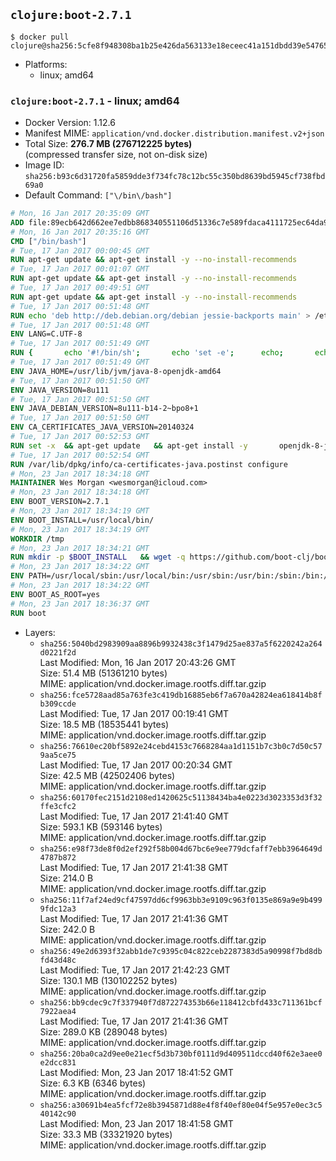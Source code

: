 ## `clojure:boot-2.7.1`

```console
$ docker pull clojure@sha256:5cfe8f948308ba1b25e426da563133e18eceec41a151dbdd39e547651f61f441
```

-	Platforms:
	-	linux; amd64

### `clojure:boot-2.7.1` - linux; amd64

-	Docker Version: 1.12.6
-	Manifest MIME: `application/vnd.docker.distribution.manifest.v2+json`
-	Total Size: **276.7 MB (276712225 bytes)**  
	(compressed transfer size, not on-disk size)
-	Image ID: `sha256:b93c6d31720fa5859dde3f734fc78c12bc55c350bd8639bd5945cf738fbd69a0`
-	Default Command: `["\/bin\/bash"]`

```dockerfile
# Mon, 16 Jan 2017 20:35:09 GMT
ADD file:89ecb642d662ee7edbb868340551106d51336c7e589fdaca4111725ec64da957 in / 
# Mon, 16 Jan 2017 20:35:16 GMT
CMD ["/bin/bash"]
# Tue, 17 Jan 2017 00:00:45 GMT
RUN apt-get update && apt-get install -y --no-install-recommends 		ca-certificates 		curl 		wget 	&& rm -rf /var/lib/apt/lists/*
# Tue, 17 Jan 2017 00:01:07 GMT
RUN apt-get update && apt-get install -y --no-install-recommends 		bzr 		git 		mercurial 		openssh-client 		subversion 				procps 	&& rm -rf /var/lib/apt/lists/*
# Tue, 17 Jan 2017 00:49:51 GMT
RUN apt-get update && apt-get install -y --no-install-recommends 		bzip2 		unzip 		xz-utils 	&& rm -rf /var/lib/apt/lists/*
# Tue, 17 Jan 2017 00:51:48 GMT
RUN echo 'deb http://deb.debian.org/debian jessie-backports main' > /etc/apt/sources.list.d/jessie-backports.list
# Tue, 17 Jan 2017 00:51:48 GMT
ENV LANG=C.UTF-8
# Tue, 17 Jan 2017 00:51:49 GMT
RUN { 		echo '#!/bin/sh'; 		echo 'set -e'; 		echo; 		echo 'dirname "$(dirname "$(readlink -f "$(which javac || which java)")")"'; 	} > /usr/local/bin/docker-java-home 	&& chmod +x /usr/local/bin/docker-java-home
# Tue, 17 Jan 2017 00:51:49 GMT
ENV JAVA_HOME=/usr/lib/jvm/java-8-openjdk-amd64
# Tue, 17 Jan 2017 00:51:50 GMT
ENV JAVA_VERSION=8u111
# Tue, 17 Jan 2017 00:51:50 GMT
ENV JAVA_DEBIAN_VERSION=8u111-b14-2~bpo8+1
# Tue, 17 Jan 2017 00:51:50 GMT
ENV CA_CERTIFICATES_JAVA_VERSION=20140324
# Tue, 17 Jan 2017 00:52:53 GMT
RUN set -x 	&& apt-get update 	&& apt-get install -y 		openjdk-8-jdk="$JAVA_DEBIAN_VERSION" 		ca-certificates-java="$CA_CERTIFICATES_JAVA_VERSION" 	&& rm -rf /var/lib/apt/lists/* 	&& [ "$JAVA_HOME" = "$(docker-java-home)" ]
# Tue, 17 Jan 2017 00:52:54 GMT
RUN /var/lib/dpkg/info/ca-certificates-java.postinst configure
# Mon, 23 Jan 2017 18:34:18 GMT
MAINTAINER Wes Morgan <wesmorgan@icloud.com>
# Mon, 23 Jan 2017 18:34:18 GMT
ENV BOOT_VERSION=2.7.1
# Mon, 23 Jan 2017 18:34:19 GMT
ENV BOOT_INSTALL=/usr/local/bin/
# Mon, 23 Jan 2017 18:34:19 GMT
WORKDIR /tmp
# Mon, 23 Jan 2017 18:34:21 GMT
RUN mkdir -p $BOOT_INSTALL   && wget -q https://github.com/boot-clj/boot-bin/releases/download/2.5.2/boot.sh   && echo "Comparing installer checksum..."   && echo "d9cbefc6cbf043361a58b416e6d62fc80e5ead32 *boot.sh" | sha1sum -c -   && mv boot.sh $BOOT_INSTALL/boot   && chmod 0755 $BOOT_INSTALL/boot
# Mon, 23 Jan 2017 18:34:22 GMT
ENV PATH=/usr/local/sbin:/usr/local/bin:/usr/sbin:/usr/bin:/sbin:/bin:/usr/local/bin/
# Mon, 23 Jan 2017 18:34:22 GMT
ENV BOOT_AS_ROOT=yes
# Mon, 23 Jan 2017 18:36:37 GMT
RUN boot
```

-	Layers:
	-	`sha256:5040bd2983909aa8896b9932438c3f1479d25ae837a5f6220242a264d0221f2d`  
		Last Modified: Mon, 16 Jan 2017 20:43:26 GMT  
		Size: 51.4 MB (51361210 bytes)  
		MIME: application/vnd.docker.image.rootfs.diff.tar.gzip
	-	`sha256:fce5728aad85a763fe3c419db16885eb6f7a670a42824ea618414b8fb309ccde`  
		Last Modified: Tue, 17 Jan 2017 00:19:41 GMT  
		Size: 18.5 MB (18535441 bytes)  
		MIME: application/vnd.docker.image.rootfs.diff.tar.gzip
	-	`sha256:76610ec20bf5892e24cebd4153c7668284aa1d1151b7c3b0c7d50c579aa5ce75`  
		Last Modified: Tue, 17 Jan 2017 00:20:34 GMT  
		Size: 42.5 MB (42502406 bytes)  
		MIME: application/vnd.docker.image.rootfs.diff.tar.gzip
	-	`sha256:60170fec2151d2108ed1420625c51138434ba4e0223d3023353d3f32ffe3cfc2`  
		Last Modified: Tue, 17 Jan 2017 21:41:40 GMT  
		Size: 593.1 KB (593146 bytes)  
		MIME: application/vnd.docker.image.rootfs.diff.tar.gzip
	-	`sha256:e98f73de8f0d2ef292f58b004d67bc6e9ee779dcfaff7ebb3964649d4787b872`  
		Last Modified: Tue, 17 Jan 2017 21:41:38 GMT  
		Size: 214.0 B  
		MIME: application/vnd.docker.image.rootfs.diff.tar.gzip
	-	`sha256:11f7af24ed9cf47597dd6cf9963bb3e9109c963f0135e869a9e9b4999fdc12a3`  
		Last Modified: Tue, 17 Jan 2017 21:41:36 GMT  
		Size: 242.0 B  
		MIME: application/vnd.docker.image.rootfs.diff.tar.gzip
	-	`sha256:49e2d6393f32abb1de7c9395c04c822ceb2287383d5a90998f7bd8dbfd43d48c`  
		Last Modified: Tue, 17 Jan 2017 21:42:23 GMT  
		Size: 130.1 MB (130102252 bytes)  
		MIME: application/vnd.docker.image.rootfs.diff.tar.gzip
	-	`sha256:bb9cdec9c7f337940f7d872274353b66e118412cbfd433c711361bcf7922aea4`  
		Last Modified: Tue, 17 Jan 2017 21:41:36 GMT  
		Size: 289.0 KB (289048 bytes)  
		MIME: application/vnd.docker.image.rootfs.diff.tar.gzip
	-	`sha256:20ba0ca2d9ee0e21ecf5d3b730bf0111d9d409511dccd40f62e3aee0e2dcc831`  
		Last Modified: Mon, 23 Jan 2017 18:41:52 GMT  
		Size: 6.3 KB (6346 bytes)  
		MIME: application/vnd.docker.image.rootfs.diff.tar.gzip
	-	`sha256:a30691b4ea5fcf72e8b3945871d88e4f8f40ef80e04f5e957e0ec3c540142c90`  
		Last Modified: Mon, 23 Jan 2017 18:41:58 GMT  
		Size: 33.3 MB (33321920 bytes)  
		MIME: application/vnd.docker.image.rootfs.diff.tar.gzip

